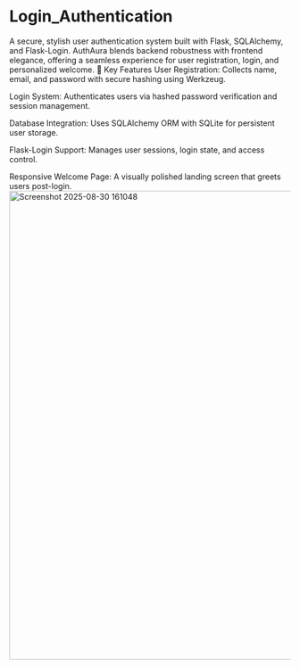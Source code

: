 # Login_Authentication
A secure, stylish user authentication system built with Flask, SQLAlchemy, and Flask-Login. AuthAura blends backend robustness with frontend elegance, offering a seamless experience for user registration, login, and personalized welcome.
🧩 Key Features
User Registration: Collects name, email, and password with secure hashing using Werkzeug.

Login System: Authenticates users via hashed password verification and session management.

Database Integration: Uses SQLAlchemy ORM with SQLite for persistent user storage.

Flask-Login Support: Manages user sessions, login state, and access control.

Responsive Welcome Page: A visually polished landing screen that greets users post-login.<img width="1891" height="841" alt="Screenshot 2025-08-30 161048" src="https://github.com/user-attachments/assets/038ee33d-6203-4394-8a1b-049ed1e15286" />
